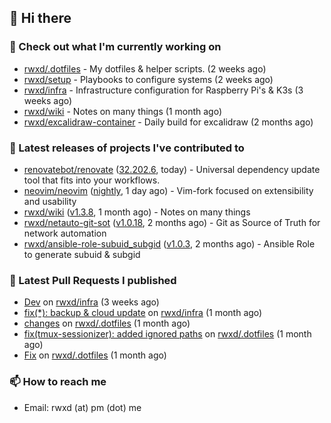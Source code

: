 ## 👋 Hi there

### 👷 Check out what I'm currently working on


- [rwxd/.dotfiles](https://github.com/rwxd/.dotfiles) - My dotfiles &amp; helper scripts. (2 weeks ago)
- [rwxd/setup](https://github.com/rwxd/setup) - Playbooks to configure systems (2 weeks ago)
- [rwxd/infra](https://github.com/rwxd/infra) - Infrastructure configuration for Raspberry Pi&#39;s &amp; K3s (3 weeks ago)
- [rwxd/wiki](https://github.com/rwxd/wiki) - Notes on many things (1 month ago)
- [rwxd/excalidraw-container](https://github.com/rwxd/excalidraw-container) - Daily build for excalidraw (2 months ago)

### 🔭 Latest releases of projects I've contributed to


- [renovatebot/renovate](https://github.com/renovatebot/renovate) ([32.202.6](https://github.com/renovatebot/renovate/releases/tag/32.202.6), today) - Universal dependency update tool that fits into your workflows.
- [neovim/neovim](https://github.com/neovim/neovim) ([nightly](https://github.com/neovim/neovim/releases/tag/nightly), 1 day ago) - Vim-fork focused on extensibility and usability
- [rwxd/wiki](https://github.com/rwxd/wiki) ([v1.3.8](https://github.com/rwxd/wiki/releases/tag/v1.3.8), 1 month ago) - Notes on many things
- [rwxd/netauto-git-sot](https://github.com/rwxd/netauto-git-sot) ([v1.0.18](https://github.com/rwxd/netauto-git-sot/releases/tag/v1.0.18), 2 months ago) - Git as Source of Truth for network automation
- [rwxd/ansible-role-subuid_subgid](https://github.com/rwxd/ansible-role-subuid_subgid) ([v1.0.3](https://github.com/rwxd/ansible-role-subuid_subgid/releases/tag/v1.0.3), 2 months ago) - Ansible Role to generate subuid &amp; subgid

### 🔨 Latest Pull Requests I published


- [Dev](https://github.com/rwxd/infra/pull/65) on [rwxd/infra](https://github.com/rwxd/infra) (3 weeks ago)
- [fix(*): backup &amp; cloud update](https://github.com/rwxd/infra/pull/64) on [rwxd/infra](https://github.com/rwxd/infra) (1 month ago)
- [changes](https://github.com/rwxd/.dotfiles/pull/38) on [rwxd/.dotfiles](https://github.com/rwxd/.dotfiles) (1 month ago)
- [fix(tmux-sessionizer): added ignored paths](https://github.com/rwxd/.dotfiles/pull/37) on [rwxd/.dotfiles](https://github.com/rwxd/.dotfiles) (1 month ago)
- [Fix](https://github.com/rwxd/.dotfiles/pull/36) on [rwxd/.dotfiles](https://github.com/rwxd/.dotfiles) (1 month ago)

### 📫 How to reach me

- Email: rwxd (at) pm (dot) me
